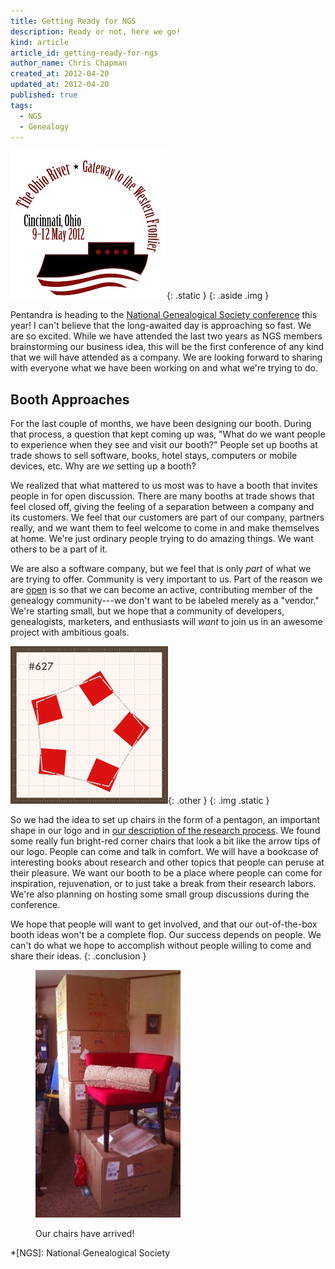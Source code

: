 ```yaml
---
title: Getting Ready for NGS
description: Ready or not, here we go!
kind: article
article_id: getting-ready-for-ngs
author_name: Chris Chapman
created_at: 2012-04-20
updated_at: 2012-04-20
published: true
tags:
  - NGS
  - Genealogy
---
```


![NGS 2012 Conference](2012_NGS_Logo_Final.jpg){: .static }
{: .aside .img }

Pentandra is heading to the [National Genealogical Society
conference](http://www.ngsgenealogy.org/cs/conference_info) this year! I can't
believe that the long-awaited day is approaching so fast. We are so excited.
While we have attended the last two years as NGS members brainstorming our
business idea, this will be the first conference of any kind that we will have
attended as a company. We are looking forward to sharing with everyone what we
have been working on and what we're trying to do.

<!--MORE-->

## Booth Approaches

For the last couple of months, we have been designing our booth. During that
process, a question that kept coming up was, "What do we want people to
experience when they see and visit our booth?" People set up booths at trade
shows to sell software, books, hotel stays, computers or mobile devices, etc.
Why are _we_ setting up a booth?

We realized that what mattered to us most was to have a booth that invites
people in for open discussion. There are many booths at trade shows that feel
closed off, giving the feeling of a separation between a company and its
customers. We feel that our customers are part of our company, partners really,
and we want them to feel welcome to come in and make themselves at home. We're
just ordinary people trying to do amazing things. We want others to be a part
of it.

We are also a software company, but we feel that is only *part* of what we are
trying to offer. Community is very important to us. Part of the reason we are
[open](/open/) is so that we can become an active, contributing member of the
genealogy community---we don't want to be labeled merely as a "vendor." We're
starting small, but we hope that a community of developers, genealogists,
marketers, and enthusiasts will _want_ to join us in an awesome project with
ambitious goals.

![Booth Layout](booth.png){: .other }
{: .img .static }

So we had the idea to set up chairs in the form of a pentagon, an important
shape in our logo and in [our description of the research
process](/research/process/). We found some really fun bright-red corner chairs
that look a bit like the arrow tips of our logo. People can come and talk in
comfort. We will have a bookcase of interesting books about research and other
topics that people can peruse at their pleasure. We want our booth to be a
place where people can come for inspiration, rejuvenation, or to just take a
break from their research labors. We're also planning on hosting some small
group discussions during the conference.

We hope that people will want to get involved, and that our out-of-the-box
booth ideas won't be a complete flop. Our success depends on people. We can't
do what we hope to accomplish without people willing to come and share their
ideas.
{: .conclusion }

<figure class="img static">
  <img title="Arrow Chairs" src="chairarrival.jpg" />
  <figcaption class="small"><p>Our chairs have arrived!</p></figcaption>
</figure>

*[NGS]: National Genealogical Society
